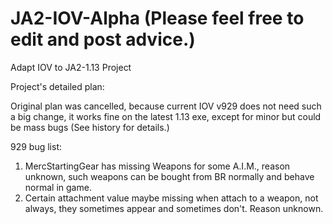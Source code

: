 JA2-IOV-Alpha 
(Please feel free to edit and post advice.)
=============

Adapt IOV to JA2-1.13 Project

Project's detailed plan:

Original plan was cancelled, because current IOV v929 does not need such a big change, it works fine on the latest 1.13 exe, except for minor but could be mass bugs (See history for details.)

929 bug list:
1. MercStartingGear has missing Weapons for some A.I.M., reason unknown, such weapons can be bought from BR normally and behave normal in game.
2. Certain attachment value maybe missing when attach to a weapon, not always, they sometimes appear and sometimes don't. Reason unknown.
